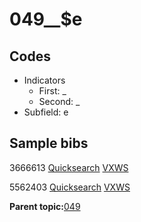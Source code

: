 # 049\_\_$e

## Codes

-   Indicators
    -   First: \_
    -   Second: \_
-   Subfield: e

## Sample bibs

3666613 [Quicksearch](https://search.library.yale.edu/catalog/3666613) [VXWS](http://prodorbis.library.yale.edu:7014/vxws/GetHoldingsService?bibId=3666613)

5562403 [Quicksearch](https://search.library.yale.edu/catalog/5562403) [VXWS](http://prodorbis.library.yale.edu:7014/vxws/GetHoldingsService?bibId=5562403)

**Parent topic:**[049](../../tags/049/049.md)

